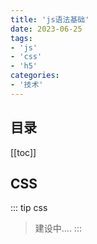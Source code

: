 ```yaml
---
title: 'js语法基础'
date: 2023-06-25
tags:
- 'js'
- 'css'
- 'h5'
categories:
- '技术'
---
```

## 目录
[[toc]]
## CSS 
::: tip css
> 建设中....
:::